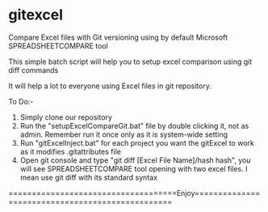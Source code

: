 # gitexcel
Compare Excel files with Git versioning using by default Microsoft SPREADSHEETCOMPARE tool

This simple batch script will help you to setup excel comparison using git diff commands

It will help a lot to everyone using Excel files in git repository.

To Do:-
  1. Simply clone our repository
  2. Run the "setupExcelCompareGit.bat" file by double clicking it, not as admin. Remember run it once only as it is system-wide setting
  3. Run "gitExcelInject.bat" for each project you want the gitExcel to work as it modifies .gitattributes file
  4. Open git console and type "git diff [Excel File Name]/hash hash", you will see SPREADSHEETCOMPARE tool opening with two excel files. I mean use git diff with its          standard syntax

====================================Enjoy=================================================
